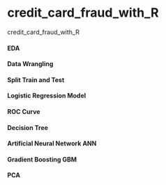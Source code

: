 # credit_card_fraud_with_R
 credit_card_fraud_with_R


#### EDA
#### Data Wrangling
#### Split Train and Test
#### Logistic Regression Model
#### ROC Curve
#### Decision Tree
#### Artificial Neural Network ANN
#### Gradient Boosting GBM
#### PCA
